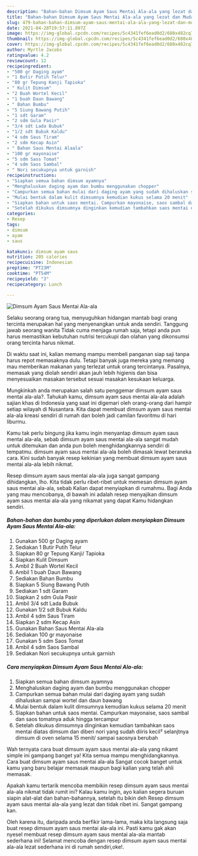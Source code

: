 ```yaml
---
description: "Bahan-bahan Dimsum Ayam Saus Mentai Ala-ala yang lezat dan Mudah Dibuat"
title: "Bahan-bahan Dimsum Ayam Saus Mentai Ala-ala yang lezat dan Mudah Dibuat"
slug: 479-bahan-bahan-dimsum-ayam-saus-mentai-ala-ala-yang-lezat-dan-mudah-dibuat
date: 2021-04-28T19:57:11.897Z
image: https://img-global.cpcdn.com/recipes/5c4341fef6ead0d2/680x482cq70/dimsum-ayam-saus-mentai-ala-ala-foto-resep-utama.jpg
thumbnail: https://img-global.cpcdn.com/recipes/5c4341fef6ead0d2/680x482cq70/dimsum-ayam-saus-mentai-ala-ala-foto-resep-utama.jpg
cover: https://img-global.cpcdn.com/recipes/5c4341fef6ead0d2/680x482cq70/dimsum-ayam-saus-mentai-ala-ala-foto-resep-utama.jpg
author: Myrtle Jacobs
ratingvalue: 4.2
reviewcount: 12
recipeingredient:
- "500 gr Daging ayam"
- "1 Butir Putih Telur"
- "80 gr Tepung Kanji Tapioka"
- " Kulit Dimsum"
- "2 Buah Wortel Kecil"
- "1 buah Daun Bawang"
- " Bahan Bumbu"
- "5 Siung Bawang Putih"
- "1 sdt Garam"
- "2 sdm Gula Pasir"
- "3/4 sdt Lada Bubuk"
- "1/2 sdt Bubuk Kaldu"
- "4 sdm Saus Tiram"
- "2 sdm Kecap Asin"
- " Bahan Saus Mentai Alaala"
- "100 gr mayonaise"
- "5 sdm Saos Tomat"
- "4 sdm Saos Sambal"
- " Nori secukupnya untuk garnish"
recipeinstructions:
- "Siapkan semua bahan dimsum ayamnya"
- "Menghaluskan daging ayam dan bumbu menggunakan chopper"
- "Campurkan semua bahan mulai dari daging ayam yang sudah dihaluskan sampai wortel dan daun bawang"
- "Mulai bentuk dalam kulit dimsumnya kemudian kukus selama 20 menit"
- "Siapkan bahan untuk saos mentai. Campurkan mayonaise, saos sambal dan saos tomatnya aduk hingga tercampur"
- "Setelah dikukus dimsumnya dinginkan kemudian tambahkan saos mentai diatas dimsum dan diberi nori yang sudah diiris kecil² selanjtnya dimsum di oven selama 15 menit/ sampai saosnya berubah"
categories:
- Resep
tags:
- dimsum
- ayam
- saus

katakunci: dimsum ayam saus 
nutrition: 205 calories
recipecuisine: Indonesian
preptime: "PT23M"
cooktime: "PT54M"
recipeyield: "3"
recipecategory: Lunch

---
```



![Dimsum Ayam Saus Mentai Ala-ala](https://img-global.cpcdn.com/recipes/5c4341fef6ead0d2/680x482cq70/dimsum-ayam-saus-mentai-ala-ala-foto-resep-utama.jpg)

Selaku seorang orang tua, menyuguhkan hidangan mantab bagi orang tercinta merupakan hal yang menyenangkan untuk anda sendiri. Tanggung jawab seorang  wanita Tidak cuma menjaga rumah saja, tetapi anda pun harus memastikan kebutuhan nutrisi tercukupi dan olahan yang dikonsumsi orang tercinta harus nikmat.

Di waktu  saat ini, kalian memang mampu membeli panganan siap saji tanpa harus repot memasaknya dulu. Tetapi banyak juga mereka yang memang mau memberikan makanan yang terlezat untuk orang tercintanya. Pasalnya, memasak yang diolah sendiri akan jauh lebih higienis dan bisa menyesuaikan masakan tersebut sesuai masakan kesukaan keluarga. 



Mungkinkah anda merupakan salah satu penggemar dimsum ayam saus mentai ala-ala?. Tahukah kamu, dimsum ayam saus mentai ala-ala adalah sajian khas di Indonesia yang saat ini digemari oleh orang-orang dari hampir setiap wilayah di Nusantara. Kita dapat membuat dimsum ayam saus mentai ala-ala kreasi sendiri di rumah dan boleh jadi camilan favoritmu di hari liburmu.

Kamu tak perlu bingung jika kamu ingin menyantap dimsum ayam saus mentai ala-ala, sebab dimsum ayam saus mentai ala-ala sangat mudah untuk ditemukan dan anda pun boleh menghidangkannya sendiri di tempatmu. dimsum ayam saus mentai ala-ala boleh dimasak lewat beraneka cara. Kini sudah banyak resep kekinian yang membuat dimsum ayam saus mentai ala-ala lebih nikmat.

Resep dimsum ayam saus mentai ala-ala juga sangat gampang dihidangkan, lho. Kita tidak perlu ribet-ribet untuk memesan dimsum ayam saus mentai ala-ala, sebab Kalian dapat menyiapkan di rumahmu. Bagi Anda yang mau mencobanya, di bawah ini adalah resep menyajikan dimsum ayam saus mentai ala-ala yang nikamat yang dapat Kamu hidangkan sendiri.

<!--inarticleads1-->

##### Bahan-bahan dan bumbu yang diperlukan dalam menyiapkan Dimsum Ayam Saus Mentai Ala-ala:

1. Gunakan 500 gr Daging ayam
1. Sediakan 1 Butir Putih Telur
1. Siapkan 80 gr Tepung Kanji/ Tapioka
1. Siapkan  Kulit Dimsum
1. Ambil 2 Buah Wortel Kecil
1. Ambil 1 buah Daun Bawang
1. Sediakan  Bahan Bumbu
1. Siapkan 5 Siung Bawang Putih
1. Sediakan 1 sdt Garam
1. Siapkan 2 sdm Gula Pasir
1. Ambil 3/4 sdt Lada Bubuk
1. Gunakan 1/2 sdt Bubuk Kaldu
1. Ambil 4 sdm Saus Tiram
1. Siapkan 2 sdm Kecap Asin
1. Gunakan  Bahan Saus Mentai Ala-ala
1. Sediakan 100 gr mayonaise
1. Gunakan 5 sdm Saos Tomat
1. Ambil 4 sdm Saos Sambal
1. Sediakan  Nori secukupnya untuk garnish




<!--inarticleads2-->

##### Cara menyiapkan Dimsum Ayam Saus Mentai Ala-ala:

1. Siapkan semua bahan dimsum ayamnya
1. Menghaluskan daging ayam dan bumbu menggunakan chopper
1. Campurkan semua bahan mulai dari daging ayam yang sudah dihaluskan sampai wortel dan daun bawang
1. Mulai bentuk dalam kulit dimsumnya kemudian kukus selama 20 menit
1. Siapkan bahan untuk saos mentai. Campurkan mayonaise, saos sambal dan saos tomatnya aduk hingga tercampur
1. Setelah dikukus dimsumnya dinginkan kemudian tambahkan saos mentai diatas dimsum dan diberi nori yang sudah diiris kecil² selanjtnya dimsum di oven selama 15 menit/ sampai saosnya berubah




Wah ternyata cara buat dimsum ayam saus mentai ala-ala yang nikamt simple ini gampang banget ya! Kita semua mampu menghidangkannya. Cara buat dimsum ayam saus mentai ala-ala Sangat cocok banget untuk kamu yang baru belajar memasak maupun bagi kalian yang telah ahli memasak.

Apakah kamu tertarik mencoba membikin resep dimsum ayam saus mentai ala-ala nikmat tidak rumit ini? Kalau kamu ingin, ayo kalian segera buruan siapin alat-alat dan bahan-bahannya, setelah itu bikin deh Resep dimsum ayam saus mentai ala-ala yang lezat dan tidak ribet ini. Sangat gampang kan. 

Oleh karena itu, daripada anda berfikir lama-lama, maka kita langsung saja buat resep dimsum ayam saus mentai ala-ala ini. Pasti kamu gak akan nyesel membuat resep dimsum ayam saus mentai ala-ala mantab sederhana ini! Selamat mencoba dengan resep dimsum ayam saus mentai ala-ala lezat sederhana ini di rumah sendiri,oke!.

